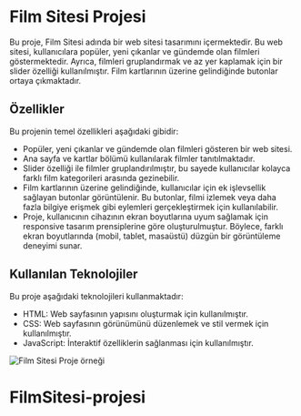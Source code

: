# Film Sitesi Projesi

Bu proje, Film Sitesi adında bir web sitesi tasarımını içermektedir. Bu web sitesi, kullanıcılara popüler, yeni çıkanlar ve gündemde olan filmleri göstermektedir. Ayrıca, filmleri gruplandırmak ve az yer kaplamak için bir slider özelliği kullanılmıştır. Film kartlarının üzerine gelindiğinde butonlar ortaya çıkmaktadır.



## Özellikler

Bu projenin temel özellikleri aşağıdaki gibidir:

- Popüler, yeni çıkanlar ve gündemde olan filmleri gösteren bir web sitesi.
- Ana sayfa ve kartlar bölümü kullanılarak filmler tanıtılmaktadır.
- Slider özelliği ile filmler gruplandırılmıştır, bu sayede kullanıcılar kolayca farklı film kategorileri arasında gezinebilir.
- Film kartlarının üzerine gelindiğinde, kullanıcılar için ek işlevsellik sağlayan butonlar görüntülenir. Bu butonlar, filmi izlemek veya daha fazla bilgiye erişmek gibi eylemleri gerçekleştirmek için kullanılabilir.
- Proje, kullanıcının cihazının ekran boyutlarına uyum sağlamak için responsive tasarım prensiplerine göre oluşturulmuştur. Böylece, farklı ekran boyutlarında (mobil, tablet, masaüstü) düzgün bir görüntüleme deneyimi sunar.

## Kullanılan Teknolojiler

Bu proje aşağıdaki teknolojileri kullanmaktadır:

- HTML: Web sayfasının yapısını oluşturmak için kullanılmıştır.
- CSS: Web sayfasının görünümünü düzenlemek ve stil vermek için kullanılmıştır.
- JavaScript: İnteraktif özelliklerin sağlanması  için kullanılmıştır.

![Film Sitesi Proje örneği](filmsitesi.gif)

# FilmSitesi-projesi

